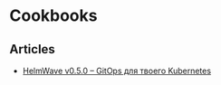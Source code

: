 # Cookbooks


## Articles

- [HelmWave v0.5.0 – GitOps для твоего Kubernetes](https://habr.com/ru/post/532596/)

